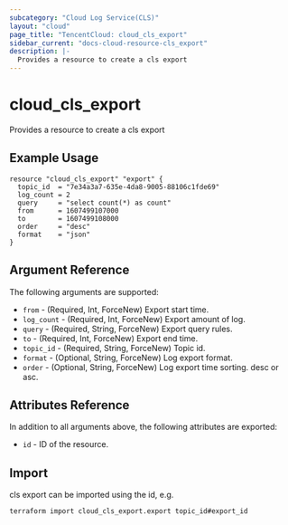 ```yaml
---
subcategory: "Cloud Log Service(CLS)"
layout: "cloud"
page_title: "TencentCloud: cloud_cls_export"
sidebar_current: "docs-cloud-resource-cls_export"
description: |-
  Provides a resource to create a cls export
---
```


# cloud_cls_export

Provides a resource to create a cls export

## Example Usage

```hcl
resource "cloud_cls_export" "export" {
  topic_id  = "7e34a3a7-635e-4da8-9005-88106c1fde69"
  log_count = 2
  query     = "select count(*) as count"
  from      = 1607499107000
  to        = 1607499108000
  order     = "desc"
  format    = "json"
}
```

## Argument Reference

The following arguments are supported:

* `from` - (Required, Int, ForceNew) Export start time.
* `log_count` - (Required, Int, ForceNew) Export amount of log.
* `query` - (Required, String, ForceNew) Export query rules.
* `to` - (Required, Int, ForceNew) Export end time.
* `topic_id` - (Required, String, ForceNew) Topic id.
* `format` - (Optional, String, ForceNew) Log export format.
* `order` - (Optional, String, ForceNew) Log export time sorting. desc or asc.

## Attributes Reference

In addition to all arguments above, the following attributes are exported:

* `id` - ID of the resource.



## Import

cls export can be imported using the id, e.g.

```
terraform import cloud_cls_export.export topic_id#export_id
```

